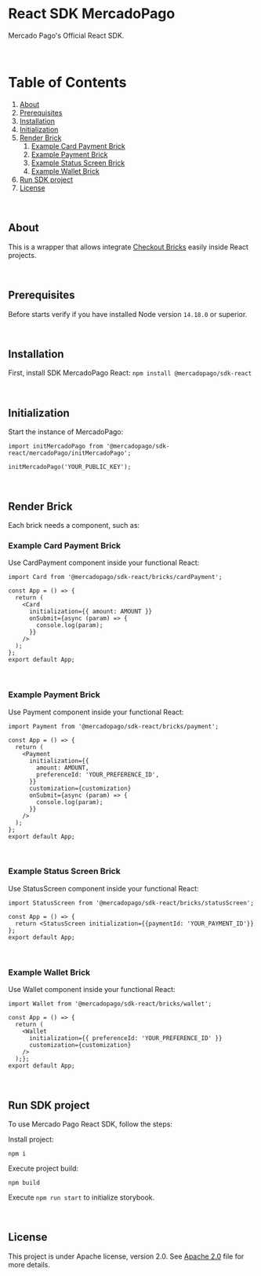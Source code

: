 # React SDK MercadoPago
Mercado Pago's Official React SDK.

<br />

# Table of Contents
1. [About](#about)
2. [Prerequisites](#prerequisites)
3. [Installation](#installation)
4. [Initialization](#initialization)
5. [Render Brick](#render-brick)
    1. [Example Card Payment Brick](#example-card-payment-brick)
    2. [Example Payment Brick](#example-payment-brick)
    3. [Example Status Screen Brick](#example-status-screen-brick)
    4. [Example Wallet Brick](#example-wallet-brick)
6. [Run SDK project](#run-sdk-project)
7. [License](#license)

<br />

## About
This is a wrapper that allows integrate [Checkout Bricks](https://www.mercadopago.com/developers/en/docs/checkout-bricks/landing) easily inside React projects. 

<br />

## Prerequisites
Before starts verify if you have installed Node version `14.18.0` or superior.

<br/>

## Installation
First, install SDK MercadoPago React:
`npm install @mercadopago/sdk-react`

<br/>

## Initialization
Start the instance of MercadoPago:
```
import initMercadoPago from '@mercadopago/sdk-react/mercadoPago/initMercadoPago';

initMercadoPago('YOUR_PUBLIC_KEY');
```

<br/>

## Render Brick
Each brick needs a component, such as:

### Example Card Payment Brick
Use CardPayment component inside your functional React:
```
import Card from '@mercadopago/sdk-react/bricks/cardPayment';

const App = () => {
  return (
    <Card
      initialization={{ amount: AMOUNT }}
      onSubmit={async (param) => {
        console.log(param);
      }}
    />
  );
};
export default App;
```

<br/>

### Example Payment Brick
Use Payment component inside your functional React:
```
import Payment from '@mercadopago/sdk-react/bricks/payment';

const App = () => {
  return (
    <Payment
      initialization={{
        amount: AMOUNT,
        preferenceId: 'YOUR_PREFERENCE_ID',
      }}
      customization={customization}
      onSubmit={async (param) => {
        console.log(param);
      }}
    />
  );
};
export default App;
```

<br/>

### Example Status Screen Brick
Use StatusScreen component inside your functional React:
```
import StatusScreen from '@mercadopago/sdk-react/bricks/statusScreen';

const App = () => {
  return <StatusScreen initialization={{paymentId: 'YOUR_PAYMENT_ID'}}
};
export default App;
```

<br/>

### Example Wallet Brick
Use Wallet component inside your functional React:
```
import Wallet from '@mercadopago/sdk-react/bricks/wallet';

const App = () => {
  return (
    <Wallet
      initialization={{ preferenceId: 'YOUR_PREFERENCE_ID' }}
      customization={customization}
    />
  );};
export default App;
```

<br/>

## Run SDK project
To use Mercado Pago React SDK, follow the steps:

Install project:

```
npm i
```

Execute project build:

```
npm build
```

Execute `npm run start` to initialize storybook.

<br/>

## License
This project is under Apache license, version 2.0. See [Apache 2.0](LICENSE) file for more details.
